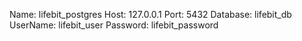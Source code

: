 Name: lifebit_postgres
Host: 127.0.0.1
Port: 5432
Database: lifebit_db
UserName: lifebit_user
Password: lifebit_password
